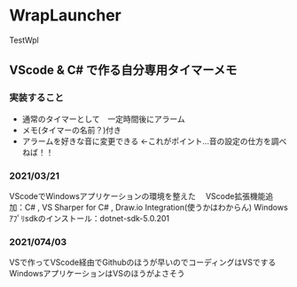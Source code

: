 # WrapLauncher
TestWpl

## VScode & C# で作る自分専用タイマーメモ

### 実装すること
- 通常のタイマーとして　一定時間後にアラーム
- メモ(タイマーの名前？)付き
- アラームを好きな音に変更できる <-これがポイント...音の設定の仕方を調べねば！！

### 2021/03/21
VScodeでWindowsアプリケーションの環境を整えた
　VScode拡張機能追加：C# , VS Sharper for C# , Draw.io Integration(使うかはわからん)
  Windowsｱﾌﾟﾘsdkのインストール：dotnet-sdk-5.0.201
  
### 2021/074/03
VSで作ってVScode経由でGithubのほうが早いのでコーディングはVSでする
WindowsアプリケーションはVSのほうがよさそう
